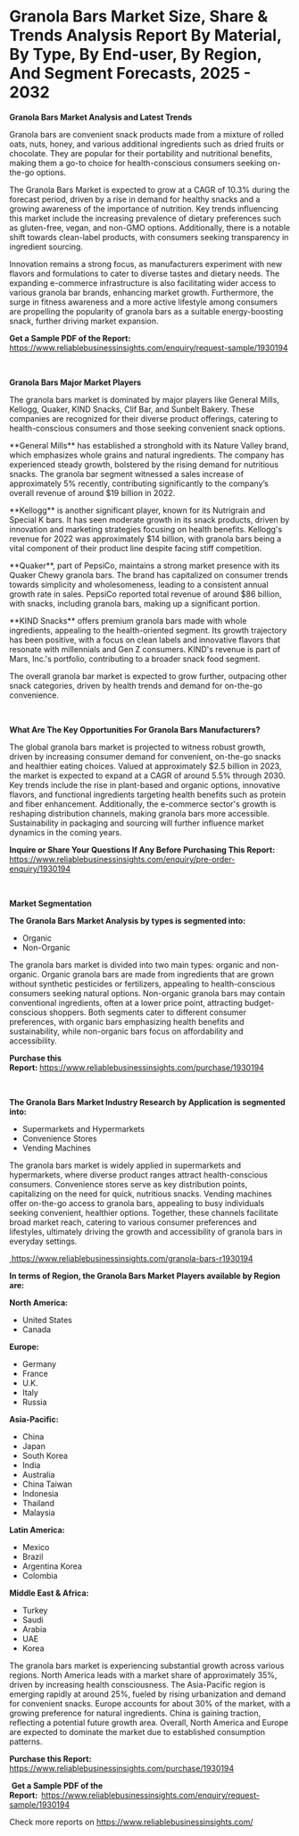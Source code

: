 <p><h1>Granola Bars Market Size, Share & Trends Analysis Report By Material, By Type, By End-user, By Region, And Segment Forecasts, 2025 - 2032</h1></p><p><strong>Granola Bars Market Analysis and Latest Trends</strong></p>
<p><p>Granola bars are convenient snack products made from a mixture of rolled oats, nuts, honey, and various additional ingredients such as dried fruits or chocolate. They are popular for their portability and nutritional benefits, making them a go-to choice for health-conscious consumers seeking on-the-go options.</p><p>The Granola Bars Market is expected to grow at a CAGR of 10.3% during the forecast period, driven by a rise in demand for healthy snacks and a growing awareness of the importance of nutrition. Key trends influencing this market include the increasing prevalence of dietary preferences such as gluten-free, vegan, and non-GMO options. Additionally, there is a notable shift towards clean-label products, with consumers seeking transparency in ingredient sourcing.</p><p>Innovation remains a strong focus, as manufacturers experiment with new flavors and formulations to cater to diverse tastes and dietary needs. The expanding e-commerce infrastructure is also facilitating wider access to various granola bar brands, enhancing market growth. Furthermore, the surge in fitness awareness and a more active lifestyle among consumers are propelling the popularity of granola bars as a suitable energy-boosting snack, further driving market expansion.</p></p>
<p><strong>Get a Sample PDF of the Report:&nbsp;</strong> <a href="https://www.reliablebusinessinsights.com/enquiry/request-sample/1930194?utm_campaign=2638&utm_medium=2&utm_source=Github&utm_content=ia&utm_term=02032025&utm_id=granola-bars">https://www.reliablebusinessinsights.com/enquiry/request-sample/1930194</a></p>
<p>&nbsp;</p>
<p><strong>Granola Bars Major Market Players</strong></p>
<p><p>The granola bars market is dominated by major players like General Mills, Kellogg, Quaker, KIND Snacks, Clif Bar, and Sunbelt Bakery. These companies are recognized for their diverse product offerings, catering to health-conscious consumers and those seeking convenient snack options.</p><p>**General Mills** has established a stronghold with its Nature Valley brand, which emphasizes whole grains and natural ingredients. The company has experienced steady growth, bolstered by the rising demand for nutritious snacks. The granola bar segment witnessed a sales increase of approximately 5% recently, contributing significantly to the company’s overall revenue of around $19 billion in 2022.</p><p>**Kellogg** is another significant player, known for its Nutrigrain and Special K bars. It has seen moderate growth in its snack products, driven by innovation and marketing strategies focusing on health benefits. Kellogg's revenue for 2022 was approximately $14 billion, with granola bars being a vital component of their product line despite facing stiff competition.</p><p>**Quaker**, part of PepsiCo, maintains a strong market presence with its Quaker Chewy granola bars. The brand has capitalized on consumer trends towards simplicity and wholesomeness, leading to a consistent annual growth rate in sales. PepsiCo reported total revenue of around $86 billion, with snacks, including granola bars, making up a significant portion.</p><p>**KIND Snacks** offers premium granola bars made with whole ingredients, appealing to the health-oriented segment. Its growth trajectory has been positive, with a focus on clean labels and innovative flavors that resonate with millennials and Gen Z consumers. KIND's revenue is part of Mars, Inc.'s portfolio, contributing to a broader snack food segment.</p><p>The overall granola bar market is expected to grow further, outpacing other snack categories, driven by health trends and demand for on-the-go convenience.</p></p>
<p>&nbsp;</p>
<p><strong>What Are The Key Opportunities For Granola Bars Manufacturers?</strong></p>
<p><p>The global granola bars market is projected to witness robust growth, driven by increasing consumer demand for convenient, on-the-go snacks and healthier eating choices. Valued at approximately $2.5 billion in 2023, the market is expected to expand at a CAGR of around 5.5% through 2030. Key trends include the rise in plant-based and organic options, innovative flavors, and functional ingredients targeting health benefits such as protein and fiber enhancement. Additionally, the e-commerce sector's growth is reshaping distribution channels, making granola bars more accessible. Sustainability in packaging and sourcing will further influence market dynamics in the coming years.</p></p>
<p><strong>Inquire or Share Your Questions If Any Before Purchasing This Report:</strong> <a href="https://www.reliablebusinessinsights.com/enquiry/pre-order-enquiry/1930194?utm_campaign=2638&utm_medium=2&utm_source=Github&utm_content=ia&utm_term=02032025&utm_id=granola-bars">https://www.reliablebusinessinsights.com/enquiry/pre-order-enquiry/1930194</a></p>
<p>&nbsp;</p>
<p><strong>Market Segmentation</strong></p>
<p><strong>The Granola Bars Market Analysis by types is segmented into:</strong></p>
<p><ul><li>Organic</li><li>Non-Organic</li></ul></p>
<p><p>The granola bars market is divided into two main types: organic and non-organic. Organic granola bars are made from ingredients that are grown without synthetic pesticides or fertilizers, appealing to health-conscious consumers seeking natural options. Non-organic granola bars may contain conventional ingredients, often at a lower price point, attracting budget-conscious shoppers. Both segments cater to different consumer preferences, with organic bars emphasizing health benefits and sustainability, while non-organic bars focus on affordability and accessibility.</p></p>
<p><strong>Purchase this Report:&nbsp;</strong><a href="https://www.reliablebusinessinsights.com/purchase/1930194?utm_campaign=2638&utm_medium=2&utm_source=Github&utm_content=ia&utm_term=02032025&utm_id=granola-bars">https://www.reliablebusinessinsights.com/purchase/1930194</a></p>
<p>&nbsp;</p>
<p><strong>The Granola Bars Market Industry Research by Application is segmented into:</strong></p>
<p><ul><li>Supermarkets and Hypermarkets</li><li>Convenience Stores</li><li>Vending Machines</li></ul></p>
<p><p>The granola bars market is widely applied in supermarkets and hypermarkets, where diverse product ranges attract health-conscious consumers. Convenience stores serve as key distribution points, capitalizing on the need for quick, nutritious snacks. Vending machines offer on-the-go access to granola bars, appealing to busy individuals seeking convenient, healthier options. Together, these channels facilitate broad market reach, catering to various consumer preferences and lifestyles, ultimately driving the growth and accessibility of granola bars in everyday settings.</p></p>
<p><a href="https://www.reliablebusinessinsights.com/granola-bars-r1930194?utm_campaign=2638&utm_medium=2&utm_source=Github&utm_content=ia&utm_term=02032025&utm_id=granola-bars">&nbsp;https://www.reliablebusinessinsights.com/granola-bars-r1930194</a></p>
<p><strong>In terms of Region, the Granola Bars Market Players available by Region are:</strong></p>
<p>
    <p> <strong> North America: </strong>
        <ul>
            <li>United States</li>
            <li>Canada</li>
        </ul>
        </p> 
    <p> <strong> Europe: </strong>
        <ul>
            <li>Germany</li>
            <li>France</li>
            <li>U.K.</li>
            <li>Italy</li>
            <li>Russia</li>
        </ul>
        </p> 
    <p> <strong> Asia-Pacific: </strong>
        <ul>
            <li>China</li>
            <li>Japan</li>
            <li>South Korea</li>
            <li>India</li>
            <li>Australia</li>
            <li>China Taiwan</li>
            <li>Indonesia</li>
            <li>Thailand</li>
            <li>Malaysia</li>
        </ul>
        </p> 
    <p> <strong> Latin America: </strong>
        <ul>
            <li>Mexico</li>
            <li>Brazil</li>
            <li>Argentina Korea</li>
            <li>Colombia</li>
        </ul>
        </p> 
    <p> <strong> Middle East & Africa: </strong>
        <ul>
            <li>Turkey</li>
            <li>Saudi</li>
            <li>Arabia</li>
            <li>UAE</li>
            <li>Korea</li>
        </ul>
    </p>
    </p>
<p><p>The granola bars market is experiencing substantial growth across various regions. North America leads with a market share of approximately 35%, driven by increasing health consciousness. The Asia-Pacific region is emerging rapidly at around 25%, fueled by rising urbanization and demand for convenient snacks. Europe accounts for about 30% of the market, with a growing preference for natural ingredients. China is gaining traction, reflecting a potential future growth area. Overall, North America and Europe are expected to dominate the market due to established consumption patterns.</p></p>
<p><strong>Purchase this Report: </strong><a href="https://www.reliablebusinessinsights.com/purchase/1930194?utm_campaign=2638&utm_medium=2&utm_source=Github&utm_content=ia&utm_term=02032025&utm_id=granola-bars">https://www.reliablebusinessinsights.com/purchase/1930194</a></p>
<p>&nbsp;<strong>Get a Sample PDF of the Report:&nbsp;&nbsp;</strong><a href="https://www.reliablebusinessinsights.com/enquiry/request-sample/1930194?utm_campaign=2638&utm_medium=2&utm_source=Github&utm_content=ia&utm_term=02032025&utm_id=granola-bars">https://www.reliablebusinessinsights.com/enquiry/request-sample/1930194</a></p>
<p><strong></strong></p>
<p>Check more reports on <a href="https://www.reliablebusinessinsights.com/?utm_campaign=2638&utm_medium=2&utm_source=Github&utm_content=ia&utm_term=02032025&utm_id=granola-bars">https://www.reliablebusinessinsights.com/</a></p>